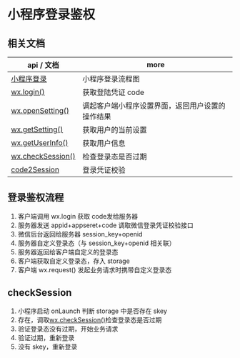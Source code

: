 # 小程序登录鉴权

## 相关文档

| api / 文档                                                                                                      | more                                             |
| --------------------------------------------------------------------------------------------------------------- | ------------------------------------------------ |
| [小程序登录](https://developers.weixin.qq.com/miniprogram/dev/framework/open-ability/login.html)                | 小程序登录流程图                                 |
| [wx.login()](https://developers.weixin.qq.com/miniprogram/dev/api/open-api/login/wx.login.html)                 | 获取登陆凭证 code                                |
| [wx.openSetting()](https://developers.weixin.qq.com/miniprogram/dev/api/open-api/setting/wx.openSetting.html)   | 调起客户端小程序设置界面，返回用户设置的操作结果 |
| [wx.getSetting()](https://developers.weixin.qq.com/miniprogram/dev/api/open-api/setting/wx.getSetting.html)     | 获取用户的当前设置                               |
| [wx.getUserInfo()](https://developers.weixin.qq.com/miniprogram/dev/api/open-api/user-info/wx.getUserInfo.html) | 获取用户信息                                     |
| [wx.checkSession()](https://developers.weixin.qq.com/miniprogram/dev/api/open-api/login/wx.checkSession.html)   | 检查登录态是否过期                               |
| [code2Session](https://developers.weixin.qq.com/miniprogram/dev/api/open-api/login/code2Session.html)           | 登录凭证校验                                     |

## 登录鉴权流程

1. 客户端调用 wx.login 获取 code发给服务器
2. 服务器发送 appid+appseret+code 调取微信登录凭证校验接口
3. 微信后台返回给服务器 session_key+openid
4. 服务器自定义登录态（与 session_key+openid 相关联）
5. 服务器返回给客户端自定义的登录态
6. 客户端获取自定义登录态，存入 storage
7. 客户端 wx.request() 发起业务请求时携带自定义登录态

## checkSession

1. 小程序启动 onLaunch 判断 storage 中是否存在 skey
2. 存在，调取[wx.checkSession()](https://developers.weixin.qq.com/miniprogram/dev/api/open-api/login/wx.checkSession.htmlhttps://developers.weixin.qq.com/miniprogram/dev/api/open-api/login/wx.checkSession.html)检查登录态是否过期
3. 验证登录态没有过期，开始业务请求
4. 验证过期，重新登录
5. 没有 skey，重新登录
